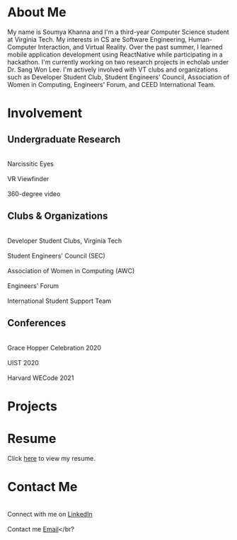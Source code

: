 # About Me

My name is Soumya Khanna and I'm a third-year Computer Science student at Virginia Tech. My interests in CS are Software Engineering, Human-Computer Interaction, and Virtual Reality. Over the past summer, I learned mobile application development using ReactNative while participating in a hackathon. I'm currently working on two research projects in echolab under Dr. Sang Won Lee. I'm actively involved with VT clubs and organizations such as Developer Student Club, Student Engineers' Council, Association of Women in Computing, Engineers' Forum, and CEED International Team. 

# Involvement

## Undergraduate Research

<br>Narcissitic Eyes</br>
<br>VR Viewfinder</br>
<br>360-degree video</br>

## Clubs & Organizations 

<br>Developer Student Clubs, Virginia Tech</br>
<br>Student Engineers' Council (SEC)</br>
<br>Association of Women in Computing (AWC)</br>
<br>Engineers' Forum</br> 
<br>International Student Support Team</br>

## Conferences

<br>Grace Hopper Celebration 2020</br>
<br>UIST 2020</br>
<br>Harvard WECode 2021</br>

# Projects

# Resume

Click [here](https://github.com/soumyakhanna/soumyakhanna.github.io/blob/master/Soumya%20Khanna%20Resume.pdf) to view my resume.

# Contact Me

<br>Connect with me on [LinkedIn](https://www.linkedin.com/in/soumyakhanna/)</br>
<br>Contact me [Email](mailto:soumyak@vt.edu)</br?

